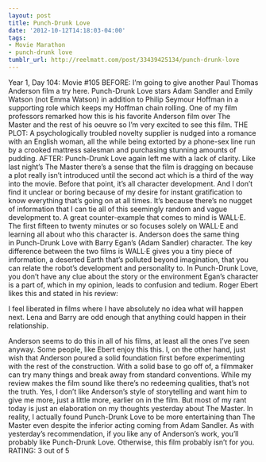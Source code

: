 ```yaml
---
layout: post
title: Punch-Drunk Love
date: '2012-10-12T14:18:03-04:00'
tags:
- Movie Marathon
- punch-drunk love
tumblr_url: http://reelmatt.com/post/33439425134/punch-drunk-love
---
```

Year 1, Day 104: Movie #105
BEFORE: I’m going to give another Paul Thomas Anderson film a try here. Punch-Drunk Love stars Adam Sandler and Emily Watson (not Emma Watson) in addition to Philip Seymour Hoffman in a supporting role which keeps my Hoffman chain rolling. One of my film professors remarked how this is his favorite Anderson film over The Master and the rest of his oeuvre so I’m very excited to see this film.
THE PLOT: A psychologically troubled novelty supplier is nudged into a romance with an English woman, all the while being extorted by a phone-sex line run by a crooked mattress salesman and purchasing stunning amounts of pudding.
AFTER: Punch-Drunk Love again left me with a lack of clarity. Like last night’s The Master there’s a sense that the film is dragging on because a plot really isn’t introduced until the second act which is a third of the way into the movie. Before that point, it’s all character development. And I don’t find it unclear or boring because of my desire for instant gratification to know everything that’s going on at all times. It’s because there’s no nugget of information that I can tie all of this seemingly random and vague development to. A great counter-example that comes to mind is WALL·E. The first fifteen to twenty minutes or so focuses solely on WALL·E and learning all about who this character is. Anderson does the same thing in Punch-Drunk Love with Barry Egan’s (Adam Sandler) character. The key difference between the two films is WALL·E gives you a tiny piece of information, a deserted Earth that’s polluted beyond imagination, that you can relate the robot’s development and personality to. In Punch-Drunk Love, you don’t have any clue about the story or the environment Egan’s character is a part of, which in my opinion, leads to confusion and tedium.
Roger Ebert likes this and stated in his review:

I feel liberated in films where I have absolutely no idea what will happen next. Lena and Barry are odd enough that anything could happen in their relationship.

Anderson seems to do this in all of his films, at least all the ones I’ve seen anyway. Some people, like Ebert enjoy this this. I, on the other hand, just wish that Anderson poured a solid foundation first before experimenting with the rest of the construction. With a solid base to go off of, a filmmaker can try many things and break away from standard conventions.
While my review makes the film sound like there’s no redeeming qualities, that’s not the truth. Yes, I don’t like Anderson’s style of storytelling and want him to give me more, just a little more, earlier on in the film. But most of my rant today is just an elaboration on my thoughts yesterday about The Master. In reality, I actually found Punch-Drunk Love to be more entertaining than The Master even despite the inferior acting coming from Adam Sandler. As with yesterday’s recommendation, if you like any of Anderson’s work, you’ll probably like Punch-Drunk Love. Otherwise, this film probably isn’t for you.
RATING: 3 out of 5
